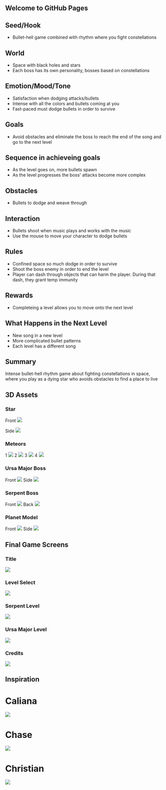## Welcome to GitHub Pages

## Seed/Hook
* Bullet-hell game combined with rhythm where you fight constellations

## World
* Space with black holes and stars
* Each boss has its own personality, bosses based on constellations

## Emotion/Mood/Tone
* Satisfaction when dodging attacks/bullets
* Intense with all the colors and bullets coming at you
* Fast-paced must dodge bullets in order to survive

## Goals
* Avoid obstacles and eliminate the boss to reach the end of the song and go to the next level

## Sequence in achieveing goals
* As the level goes on, more bullets spawn
* As the level progresses the boss' attacks become more complex

## Obstacles
* Bullets to dodge and weave through

## Interaction
* Bullets shoot when music plays and works with the music
* Use the mouse to move your character to dodge bullets

## Rules
* Confined space so much dodge in order to survive
* Shoot the boss enemy in order to end the level
* Player can dash through objects that can harm the player. During that dash, they grant temp immunity

## Rewards
* Completeing a level allows you to move onto the next level

## What Happens in the Next Level
* New song in a new level
* More complicated bullet patterns
* Each level has a different song

## Summary
Intense bullet-hell rhythm game about fighting constellations in space, where you play as a dying star who avoids obstacles to find a place to live

## 3D Assets 

### Star

Front
![](images/StarFront.png)

Side
![](images/StarSide.png)

### Meteors 

1
![](images/Meteor1.png)
2
![](images/Meteor2.png)
3
![](images/Meteor3.png)
4
![](images/Meteor4.png)

### Ursa Major Boss

Front 
![](images/CalianaSageBoard.jpg)
Side 
![](images/CalianaSageBoard.jpg)

### Serpent Boss 

Front 
![](images/SerpentFront.png)
Back 
![](images/SerpentBack.png)

### Planet Model

Front
![](images/Planet.png)
Side
![](images/PlanetSide.png)

## Final Game Screens

### Title 
![](images/TitleScreen.png)


### Level Select 
![](images/LvlSlct.png)


### Serpent Level
![](images/SerpentLvl.png)


### Ursa Major Level 
![](images/UsaMajorLvl.png)


### Credits 
![](images/CreditsScene.png)





## Inspiration

# Caliana
![](images/CalianaSageBoard.jpg)
# Chase
![](images/Chase.PNG)
# Christian
![](images/Christian.PNG)


